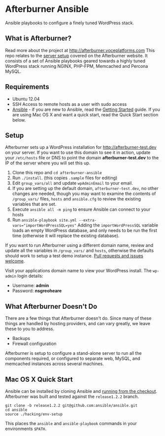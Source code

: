 # Afterburner Ansible

Ansible playbooks to configure a finely tuned WordPress stack.

## What is Afterburner?

Read more about the project at http://afterburner.voceplatforms.com This repo relates to the [server setup](http://afterburer.voceplatforms.com/server-setup.html) covered on the Afterburner website. It consists of a set of Ansible playbooks geared towards a highly tuned WordPress stack running NGINX, PHP-FPM, Memcached and Percona MySQL.

## Requirements

* Ubuntu 12.04
* SSH Access to remote hosts as a user with sudo access
* [Ansible](http://www.ansibleworks.com/docs/) - if you are new to Ansible, read the [Getting Started](http://www.ansibleworks.com/docs/gettingstarted.html) guide. If you are using Mac OS X and want a quick start, read the Quick Start section below.

## Setup

Afterburner sets up a WordPress installation for http://afterburner-test.dev on your server. If you want to use this domain to see it in action, update your `/etc/hosts` file or DNS to point the domain **afterburner-test.dev** to the IP of the server where you will set this up.

1. Clone this repo and `cd afterburner-ansible`
2. Run `./install`. (this copies `.sample` files for editing)
3. Edit `group_vars/all` and update `wpAdminEmail` to your email.
4. If you are setting up the default domain, `afterburner-test.dev`, no other changes are needed, though you may want to examine the contents of `/group_vars/` files, `hosts` and `ansible.cfg` to review the existing variables that are set.
5. Execute `ansible all -m ping` to ensure Ansible can connect to your hosts
6. Run `ansible-playbook site.yml --extra-vars="importWordPressSQL=yes"` Adding the `importWordPressSQL` variable loads an empty WordPress database, and only needs to be run the first time (otherwise it will replace the existing database).

If you want to run Afterburner using a different domain name, review and update all the variables in `/group_vars/` and `hosts`, otherwise the defaults should work to setup a test demo instance. [Pull requests and issues welcome](https://github.com/voceconnect/afterburner-ansible/issues).

Visit your applications domain name to view your WordPress install. The `wp-admin` login details:

* Username: **admin**
* Password: **nsgreoheare**

## What Afterburner Doesn't Do

There are a few things that Afterburner doesn't do. Since many of these things are handled by hosting providers, and can vary greatly, we leave these to you to address.

* Backups
* Firewall configuration

Afterburner is setup to configure a stand-alone server to run all the components required, or configured to separate web, MySQL, and memcached instances across several machines.

## Mac OS X Quick Start

Ansible can be installed by cloning Ansible and [running from the checkout](http://www.ansibleworks.com/docs/gettingstarted.html#running-from-checkout). Afterburner was built and tested against the `release1.2.2` branch.

```
git clone -b release1.2.2 git@github.com:ansible/ansible.git
cd ansible
source ./hacking/env-setup
```

This places the `ansible` and `ansible-playbook` commands in your environments `$PATH`.

